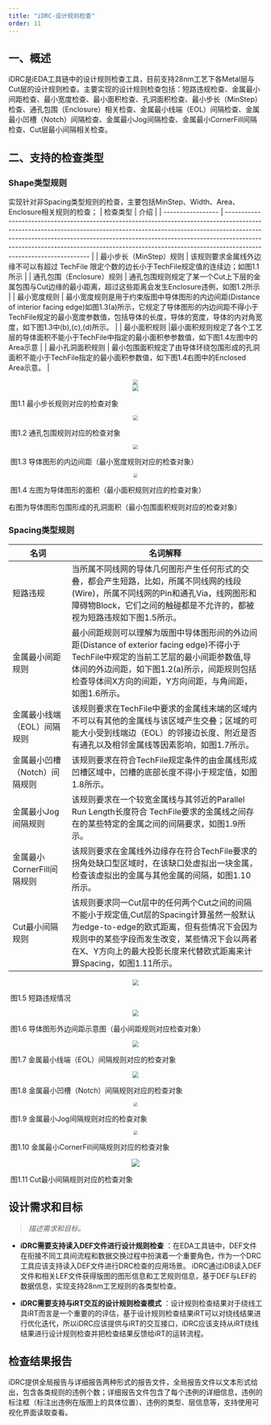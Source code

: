 ```yaml
---
title: "iDRC-设计规则检查"
order: 11
---
```



## 一、概述

iDRC是iEDA工具链中的设计规则检查工具，目前支持28nm工艺下各Metal层与Cut层的设计规则检查。主要实现的设计规则检查包括：短路违规检查、金属最小间距检查、最小宽度检查、最小面积检查、孔洞面积检查、最小步长（MinStep）检查、通孔包围（Enclosure）相关检查、金属最小线端（EOL）间隔检查、金属最小凹槽（Notch）间隔检查、金属最小Jog间隔检查、金属最小CornerFill间隔检查、Cut层最小间隔相关检查。


## 二、支持的检查类型
### Shape类型规则
实现针对非Spacing类型规则的检查，主要包括MinStep、Width、Area、Enclosure相关规则的检查；
| 检查类型              |      介绍                                                                                                                                                                                                                                                                                                                                             |
| ----------------- | ------------------------------------------------------------------------------------------------------------------------------------------------------------------------------------------------------------------------------------------------------------------------------------------------------------------------------------------------------------ |
|  最小步长（MinStep）规则  |  该规则要求金属线外边缘不可以有超过 TechFile 限定个数的边长小于TechFile规定值的连续边；如图1.1所示                                                                                            |
| 通孔包围（Enclosure）规则   |     通孔包围规则规定了某一个Cut上下层的金属包围与Cut边缘的最小距离，超过这些距离会发生Enclosure违例，如图1.2所示     |
|  最小宽度规则      | 最小宽度规则是用于约束版图中导体图形的内边间距(Distance of interior facing edge)如图1.3(a)所示，它规定了导体图形的内边间距不得小于TechFile规定的最小宽度参数值，包括导体的长度，导体的宽度，导体的内对角宽度，如下图1.3中(b),(c),(d)所示。                                             |
|   最小面积规则    |最小面积规则规定了各个工艺层的导体面积不能小于TechFile中指定的最小面积参参数值，如下图1.4左图中的Area示意                                                |
|  最小孔洞面积规则   | 最小包围面积规定了由导体环绕包围形成的孔洞面积不能小于TechFile指定的最小面积参数值，如下图1.4右图中的Enclosed Area示意。                                             |

<center><img src="/res/images/activities/contest/openDACS-23-t1/fig1.png" style="zoom:65%;" /></center>

<center><img src="/res/images/tools/tool/idrc/minstep.png" style="zoom:80%;" /></center>

​                                               图1.1 最小步长规则对应的检查对象

<center><img src="/res/images/tools/tool/idrc/enclosure.png" style="zoom:60%;" /></center>

​                                               图1.2 通孔包围规则对应的检查对象

<center><img src="/res/images/tools/tool/idrc/图片1.3.png" style="zoom:60%;" /></center>

​                                               图1.3 导体图形的内边间距（最小宽度规则对应的检查对象）
​                                                 
<center><img src="/res/images/tools/tool/idrc/图片1.4.png" style="zoom:50%;" /></center>

​                                               图1.4 左图为导体图形的面积（最小面积规则对应的检查对象）

​                                                         右图为导体图形包围形成的孔洞面积（最小包围面积规则对应的检查对象）

### Spacing类型规则
| 名词              | 名词解释                                                                                                                                                                                                                                                                                                                                                     |
| ----------------- | ------------------------------------------------------------------------------------------------------------------------------------------------------------------------------------------------------------------------------------------------------------------------------------------------------------------------------------------------------------ |
| 短路违规          | 当所属不同线网的导体几何图形产生任何形式的交叠，都会产生短路，比如，所属不同线网的线段(Wire)，所属不同线网的Pin和通孔Via，线网图形和障碍物Block，它们之间的触碰都是不允许的，都被视为短路违规如下图1.5所示。                                                                                                                                                     |
| 金属最小间距规则      | 最小间距规则可以理解为版图中导体图形间的外边间距(Distance of exterior facing edge)不得小于TechFile中规定的当前工艺层的最小间距参数值,导体间的外边间距，如下图1.2(a)所示，间距规则包括检查导体间X方向的间距，Y方向间距，与角间距，如图1.6所示。                                             |
| 金属最小线端（EOL）间隔规则    | 该规则要求在TechFile中要求的金属线末端的区域内不可以有其他的金属线与该区域产生交叠；区域的可能大小受到线端边（EOL）的邻接边长度、附近是否有通孔以及相邻金属线等因素影响，如图1.7所示。                      |
| 金属最小凹槽（Notch）间隔规则    | 该规则要求在符合TechFile规定条件的由金属线形成凹槽区域中，凹槽的底部长度不得小于规定值，如图1.8所示。                    |
| 金属最小Jog间隔规则    | 该规则要求在一个较宽金属线与其邻近的Parallel Run Length长度符合 TechFile要求的金属线之间存在的某些特定的金属之间的间隔要求，如图1.9所示。            |
| 金属最小CornerFill间隔规则    | 该规则要求在金属线外边缘存在符合TechFile要求的拐角处缺口型区域时，在该缺口处虚拟出一块金属，检查该虚拟出的金属与其他金属的间隔，如图1.10所示。          |
| Cut最小间隔规则    | 该规则要求同一Cut层中的任何两个Cut之间的间隔不能小于规定值,Cut层的Spacing计算虽然一般默认为edge-to-edge的欧式距离，但有些情况下会因为规则中的某些字段而发生改变，某些情况下会以两者在X、Y方向上的最大投影长度来代替欧式距离来计算Spacing，如图1.11所示。          |

<center><img src="/res/images/tools/tool/idrc/图片1.1.png" style="zoom:80%;" /></center>

​                                               图1.5 短路违规情况

<center><img src="/res/images/tools/tool/idrc/图1.2.png" style="zoom:80%;" /></center>

​                                               图1.6 导体图形外边间距示意图（最小间距规则对应检查对象）

<center><img src="/res/images/tools/tool/idrc/EOL.png" style="zoom:80%;" /></center>

​                                               图1.7  金属最小线端（EOL）间隔规则对应的检查对象

<center><img src="/res/images/tools/tool/idrc/notch.png" style="zoom:80%;" /></center>

​                                               图1.8 金属最小凹槽（Notch）间隔规则对应的检查对象

<center><img src="/res/images/tools/tool/idrc/jog.png" style="zoom:50%;" /></center>

​                                               图1.9 金属最小Jog间隔规则对应的检查对象

<center><img src="/res/images/tools/tool/idrc/corner_fill.png" style="zoom:50%;" /></center>

​                                               图1.10 金属最小CornerFill间隔规则对应的检查对象

<center><img src="/res/images/tools/tool/idrc/cut_spacing.png" style="zoom:100%;" /></center>

​                                               图1.11 Cut最小间隔规则对应的检查对象

## 设计需求和目标

> *描述需求和目标。*

* **iDRC需要支持读入DEF文件进行设计规则检查**  ：在EDA工具链中，DEF文件在衔接不同工具间流程和数据交换过程中扮演着一个重要角色，作为一个DRC工具应该支持读入DEF文件进行DRC检查的应用场景。 iDRC通过iDB读入DEF文件和相关LEF文件获得版图的图形信息和工艺规则信息，基于DEF与LEF的数据信息，实现支持28nm工艺规则的各类型检查。

* **iDRC需要支持与iRT交互的设计规则检查模式** ：设计规则检查结果对于绕线工具iRT而言是一个重要的的评估，基于设计规则检查结果iRT可以对绕线结果进行优化迭代，所以iDRC应该提供与iRT的交互接口，iDRC应该支持从iRT绕线结果进行设计规则检查并把检查结果反馈给iRT的运转流程。

## 检查结果报告
iDRC提供全局报告与详细报告两种形式的报告文件，全局报告文件以文本形式给出，包含各类规则的违例个数；详细报告文件包含了每个违例的详细信息，违例的标注框（标注出违例在版图上的具体位置）、违例的类型、层信息等，支持使用可视化界面读取查看。
